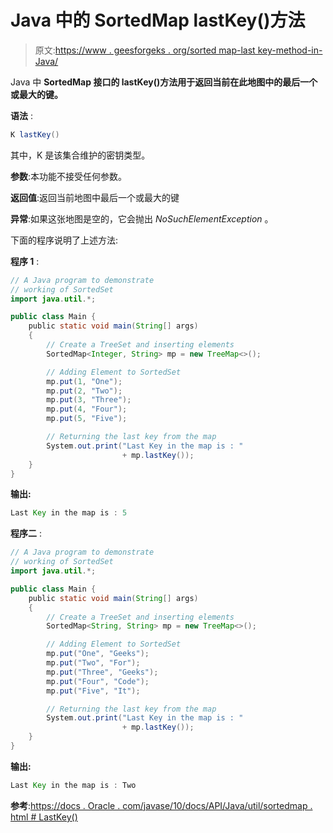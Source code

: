 # Java 中的 SortedMap lastKey()方法

> 原文:[https://www . geesforgeks . org/sorted map-last key-method-in-Java/](https://www.geeksforgeeks.org/sortedmap-lastkey-method-in-java/)

Java 中 **SortedMap 接口的 lastKey()方法用于返回当前在此地图中的最后一个或最大的键。**

**语法** :

```java
K lastKey()

```

其中，K 是该集合维护的密钥类型。

**参数**:本功能不接受任何参数。

**返回值**:返回当前地图中最后一个或最大的键

**异常**:如果这张地图是空的，它会抛出 *NoSuchElementException* 。

下面的程序说明了上述方法:

**程序 1** :

```java
// A Java program to demonstrate
// working of SortedSet
import java.util.*;

public class Main {
    public static void main(String[] args)
    {
        // Create a TreeSet and inserting elements
        SortedMap<Integer, String> mp = new TreeMap<>();

        // Adding Element to SortedSet
        mp.put(1, "One");
        mp.put(2, "Two");
        mp.put(3, "Three");
        mp.put(4, "Four");
        mp.put(5, "Five");

        // Returning the last key from the map
        System.out.print("Last Key in the map is : "
                         + mp.lastKey());
    }
}
```

**输出:**

```java
Last Key in the map is : 5

```

**程序二** :

```java
// A Java program to demonstrate
// working of SortedSet
import java.util.*;

public class Main {
    public static void main(String[] args)
    {
        // Create a TreeSet and inserting elements
        SortedMap<String, String> mp = new TreeMap<>();

        // Adding Element to SortedSet
        mp.put("One", "Geeks");
        mp.put("Two", "For");
        mp.put("Three", "Geeks");
        mp.put("Four", "Code");
        mp.put("Five", "It");

        // Returning the last key from the map
        System.out.print("Last Key in the map is : "
                         + mp.lastKey());
    }
}
```

**输出:**

```java
Last Key in the map is : Two

```

**参考**:[https://docs . Oracle . com/javase/10/docs/API/Java/util/sortedmap . html # LastKey()](https://docs.oracle.com/javase/10/docs/api/java/util/SortedMap.html#lastKey())